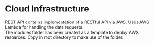 # Cloud Infrastructure  
REST-API contains implementation of a RESTful API via AWS. Uses AWS Lambda for handling the data requests.  
The modules folder has been created as a template to deploy AWS resources. Copy in root directory to make use of the folder.  
